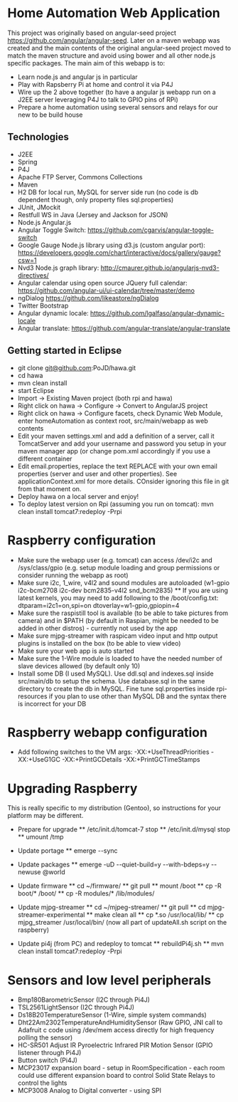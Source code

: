 # Home Automation Web Application

This project was originally based on angular-seed project https://github.com/angular/angular-seed. Later on a maven webapp was created and the main contents of the original angular-seed project moved to match the maven structure and avoid using bower and all other node.js specific packages. The main aim of this webapp is to:

* Learn node.js and angular js in particular
* Play with Rapsberry Pi at home and control it via P4J
* Wire up the 2 above together (to have a angular js webapp run on a J2EE server leveraging P4J to talk to GPIO pins of RPi)
* Prepare a home automation using several sensors and relays for our new to be build house

## Technologies

* J2EE
* Spring
* P4J
* Apache FTP Server, Commons Collections
* Maven
* H2 DB for local run, MySQL for server side run (no code is db dependent though, only property files sql.properties)
* JUnit, JMockit
* Restfull WS in Java (Jersey and Jackson for JSON)
* Node.js Angular.js
* Angular Toggle Switch: https://github.com/cgarvis/angular-toggle-switch
* Google Gauge Node.js library using d3.js (custom angular port): https://developers.google.com/chart/interactive/docs/gallery/gauge?csw=1
* Nvd3 Node.js graph library: http://cmaurer.github.io/angularjs-nvd3-directives/
* Angular calendar using open source JQuery full calendar: https://github.com/angular-ui/ui-calendar/tree/master/demo
* ngDialog https://github.com/likeastore/ngDialog
* Twitter Bootstrap
* Angular dynamic locale: https://github.com/lgalfaso/angular-dynamic-locale
* Angular translate: https://github.com/angular-translate/angular-translate

## Getting started in Eclipse

* git clone git@github.com:PoJD/hawa.git
* cd hawa
* mvn clean install
* start Eclipse
* Import -> Existing Maven project (both rpi and hawa)
* Right click on hawa -> Configure -> Convert to AngularJS project
* Right click on hawa -> Configure facets, check Dynamic Web Module, enter homeAutomation as context root, src/main/webapp as web contents
* Edit your maven settings.xml and add a definition of a server, call it TomcatServer and add your username and password you setup in your maven manager app (or change pom.xml accordingly if you use a different container
* Edit email.properties, replace the text REPLACE with your own email properties (server and user and other properties). See applicationContext.xml for more details. COnsider ignoring this file in git from that moment on.
* Deploy hawa on a local server and enjoy!
* To deploy latest version on Rpi (assuming you run on tomcat): mvn clean install tomcat7:redeploy -Prpi

# Raspberry configuration

* Make sure the webapp user (e.g. tomcat) can access /dev/i2c and /sys/class/gpio (e.g. setup module loading and group permissions or consider running the webapp as root)
* Make sure i2c, 1_wire, v4l2 and sound modules are autoloaded (w1-gpio i2c-bcm2708 i2c-dev bcm2835-v4l2 snd_bcm2835)
** If you are using latest kernels, you may need to add following to the /boot/config.txt: 
 dtparam=i2c1=on,spi=on
 dtoverlay=w1-gpio,gpiopin=4
* Make sure the raspistill tool is available (to be able to take pictures from camera) and in $PATH (by default in Raspian, might be needed to be added in other distros) - currently not used by the app
* Make sure mjpg-streamer with raspicam video input and http output plugins is installed on the box (to be able to view video)
* Make sure your web app is auto started
* Make sure the 1-Wire module is loaded to have the needed number of slave devices allowed (by default only 10)
* Install some DB (I used MySQL). Use ddl.sql and indexes.sql inside src/main/db to setup the schema. Use database.sql in the same directory to create the db in MySQL. Fine tune sql.properties inside rpi-resources if you plan to use other than MySQL DB and the syntax there is incorrect for your DB

# Raspberry webapp configuration
* Add following switches to the VM args: -XX:+UseThreadPriorities -XX:+UseG1GC -XX:+PrintGCDetails -XX:+PrintGCTimeStamps

# Upgrading Raspberry
This is really specific to my distribution (Gentoo), so instructions for your platform may be different.
* Prepare for upgrade
** /etc/init.d/tomcat-7 stop
** /etc/init.d/mysql stop
** umount /tmp
* Update portage
** emerge --sync
* Update packages
** emerge -uD --quiet-build=y --with-bdeps=y --newuse @world
* Update firmware
** cd ~/firmware/
** git pull
** mount /boot
** cp -R boot/* /boot/
** cp -R modules/* /lib/modules/
* Update mjpg-streamer
** cd ~/mjpeg-streamer/
** git pull
** cd mjpg-streamer-experimental
** make clean all
** cp *.so /usr/local/lib/
** cp mjpg_streamer /usr/local/bin/
(now all part of updateAll.sh script on the raspberry)

* Update pi4j (from PC) and redeploy to tomcat
** rebuildPi4j.sh
** mvn clean install tomcat7:redeploy -Prpi


# Sensors and low level peripherals

* Bmp180BarometricSensor (I2C through Pi4J)
* TSL2561LightSensor (I2C through Pi4J)
* Ds18B20TemperatureSensor (1-Wire, simple system commands)
* Dht22Am2302TemperatureAndHumiditySensor (Raw GPIO, JNI call to Adafruit c code using /dev/mem access directly for high frequency polling the sensor)
* HC-SR501 Adjust IR Pyroelectric Infrared PIR Motion Sensor (GPIO listener through Pi4J)
* Button switch (Pi4J)
* MCP23017 expansion board - setup in RoomSpecification - each room could use different expansion board to control Solid State Relays to control the lights
* MCP3008 Analog to Digital converter - using SPI